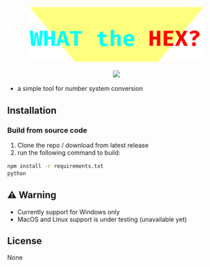 <div align="center">
  <img src="assets/what_the_hex_logo.png" alt="What the Hex?" width="400">
  <div>&nbsp;</div>
  <img src="https://img.shields.io/badge/version-1.0.0-blue">
</div>

- a simple tool for number system conversion

## Installation

### Build from source code

1. Clone the repo / download from latest release
2. run the following command to build:

  ```bash
  npm install -r requirements.txt
  python
  ```

## ⚠ Warning

- Currently support for Windows only
- MacOS and Linux support is under testing (unavailable yet)

## License

None